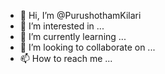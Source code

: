 - 👋 Hi, I’m @PurushothamKilari
- 👀 I’m interested in ...
- 🌱 I’m currently learning ...
- 💞️ I’m looking to collaborate on ...
- 📫 How to reach me ...

<!---
PurushothamKilari/PurushothamKilari is a ✨ special ✨ repository because its `README.md` (this file) appears on your GitHub profile.
You can click the Preview link to take a look at your changes.
--->
